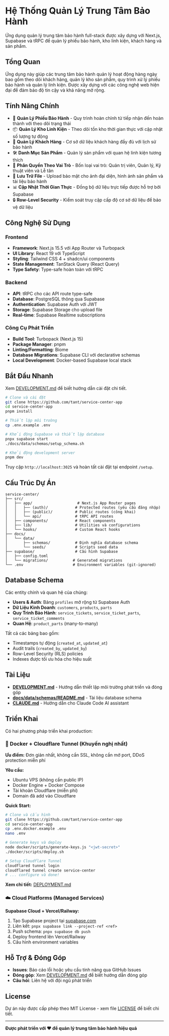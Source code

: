 # Hệ Thống Quản Lý Trung Tâm Bảo Hành

Ứng dụng quản lý trung tâm bảo hành full-stack được xây dựng với Next.js, Supabase và tRPC để quản lý phiếu bảo hành, kho linh kiện, khách hàng và sản phẩm.

## Tổng Quan

Ứng dụng này giúp các trung tâm bảo hành quản lý hoạt động hàng ngày bao gồm theo dõi khách hàng, quản lý kho sản phẩm, quy trình xử lý phiếu bảo hành và quản lý linh kiện. Được xây dựng với các công nghệ web hiện đại để đảm bảo độ tin cậy và khả năng mở rộng.

## Tính Năng Chính

- 🎫 **Quản Lý Phiếu Bảo Hành** - Quy trình hoàn chỉnh từ tiếp nhận đến hoàn thành với theo dõi trạng thái
- 📦 **Quản Lý Kho Linh Kiện** - Theo dõi tồn kho thời gian thực với cập nhật số lượng tự động
- 👥 **Quản Lý Khách Hàng** - Cơ sở dữ liệu khách hàng đầy đủ với lịch sử bảo hành
- 🛠️ **Danh Mục Sản Phẩm** - Quản lý sản phẩm với quan hệ linh kiện tương thích
- 👤 **Phân Quyền Theo Vai Trò** - Bốn loại vai trò: Quản trị viên, Quản lý, Kỹ thuật viên và Lễ tân
- 💾 **Lưu Trữ File** - Upload bảo mật cho ảnh đại diện, hình ảnh sản phẩm và tài liệu bảo hành
- 📊 **Cập Nhật Thời Gian Thực** - Đồng bộ dữ liệu trực tiếp được hỗ trợ bởi Supabase
- 🔒 **Row-Level Security** - Kiểm soát truy cập cấp độ cơ sở dữ liệu để bảo vệ dữ liệu

## Công Nghệ Sử Dụng

### Frontend
- **Framework**: Next.js 15.5 với App Router và Turbopack
- **UI Library**: React 19 với TypeScript
- **Styling**: Tailwind CSS 4 + shadcn/ui components
- **State Management**: TanStack Query (React Query)
- **Type Safety**: Type-safe hoàn toàn với tRPC

### Backend
- **API**: tRPC cho các API route type-safe
- **Database**: PostgreSQL thông qua Supabase
- **Authentication**: Supabase Auth với JWT
- **Storage**: Supabase Storage cho upload file
- **Real-time**: Supabase Realtime subscriptions

### Công Cụ Phát Triển
- **Build Tool**: Turbopack (Next.js 15)
- **Package Manager**: pnpm
- **Linting/Formatting**: Biome
- **Database Migrations**: Supabase CLI với declarative schemas
- **Local Development**: Docker-based Supabase local stack

## Bắt Đầu Nhanh

Xem [DEVELOPMENT.md](./DEVELOPMENT.md) để biết hướng dẫn cài đặt chi tiết.

```bash
# Clone và cài đặt
git clone https://github.com/tant/service-center-app
cd service-center-app
pnpm install

# Thiết lập môi trường
cp .env.example .env

# Khởi động Supabase và thiết lập database
pnpx supabase start
./docs/data/schemas/setup_schema.sh

# Khởi động development server
pnpm dev
```

Truy cập `http://localhost:3025` và hoàn tất cài đặt tại endpoint `/setup`.

## Cấu Trúc Dự Án

```
service-center/
├── src/
│   ├── app/                    # Next.js App Router pages
│   │   ├── (auth)/            # Protected routes (yêu cầu đăng nhập)
│   │   ├── (public)/          # Public routes (công khai)
│   │   └── api/               # tRPC API routes
│   ├── components/            # React components
│   ├── lib/                   # Utilities và configurations
│   └── hooks/                 # Custom React hooks
├── docs/
│   └── data/
│       ├── schemas/           # Định nghĩa database schema
│       └── seeds/             # Scripts seed data
├── supabase/                  # Cấu hình Supabase
│   ├── config.toml
│   └── migrations/           # Generated migrations
└── .env                      # Environment variables (git-ignored)
```

## Database Schema

Các entity chính và quan hệ của chúng:

- **Users & Auth**: Bảng `profiles` mở rộng từ Supabase Auth
- **Dữ Liệu Kinh Doanh**: `customers`, `products`, `parts`
- **Quy Trình Bảo Hành**: `service_tickets`, `service_ticket_parts`, `service_ticket_comments`
- **Quan Hệ**: `product_parts` (many-to-many)

Tất cả các bảng bao gồm:
- Timestamps tự động (`created_at`, `updated_at`)
- Audit trails (`created_by`, `updated_by`)
- Row-Level Security (RLS) policies
- Indexes được tối ưu hóa cho hiệu suất

## Tài Liệu

- **[DEVELOPMENT.md](./DEVELOPMENT.md)** - Hướng dẫn thiết lập môi trường phát triển và đóng góp
- **[docs/data/schemas/README.md](./docs/data/schemas/README.md)** - Tài liệu database schema
- **[CLAUDE.md](./CLAUDE.md)** - Hướng dẫn cho Claude Code AI assistant

## Triển Khai

Có hai phương pháp triển khai production:

### 🌟 Docker + Cloudflare Tunnel (Khuyến nghị nhất)

**Ưu điểm:** Đơn giản nhất, không cần SSL, không cần mở port, DDoS protection miễn phí

**Yêu cầu:**
- Ubuntu VPS (không cần public IP)
- Docker Engine + Docker Compose
- Tài khoản Cloudflare (miễn phí)
- Domain đã add vào Cloudflare

**Quick Start:**
```bash
# Clone và cấu hình
git clone https://github.com/tant/service-center-app
cd service-center-app
cp .env.docker.example .env
nano .env

# Generate keys và deploy
node docker/scripts/generate-keys.js "<jwt-secret>"
./docker/scripts/deploy.sh

# Setup Cloudflare Tunnel
cloudflared tunnel login
cloudflared tunnel create service-center
# ... configure và done!
```

**Xem chi tiết:** [DEPLOYMENT.md](./DEPLOYMENT.md)

### ☁️ Cloud Platforms (Managed Services)

**Supabase Cloud + Vercel/Railway:**
1. Tạo Supabase project tại [supabase.com](https://supabase.com)
2. Liên kết: `pnpx supabase link --project-ref <ref>`
3. Push schema: `pnpx supabase db push`
4. Deploy frontend lên Vercel/Railway
5. Cấu hình environment variables

## Hỗ Trợ & Đóng Góp

- **Issues**: Báo cáo lỗi hoặc yêu cầu tính năng qua GitHub Issues
- **Đóng góp**: Xem [DEVELOPMENT.md](./DEVELOPMENT.md) để biết hướng dẫn đóng góp
- **Câu hỏi**: Liên hệ với đội ngũ phát triển

## License

Dự án này được cấp phép theo MIT License - xem file [LICENSE](./LICENSE) để biết chi tiết.

---

**Được phát triển với ❤️ để quản lý trung tâm bảo hành hiệu quả**

